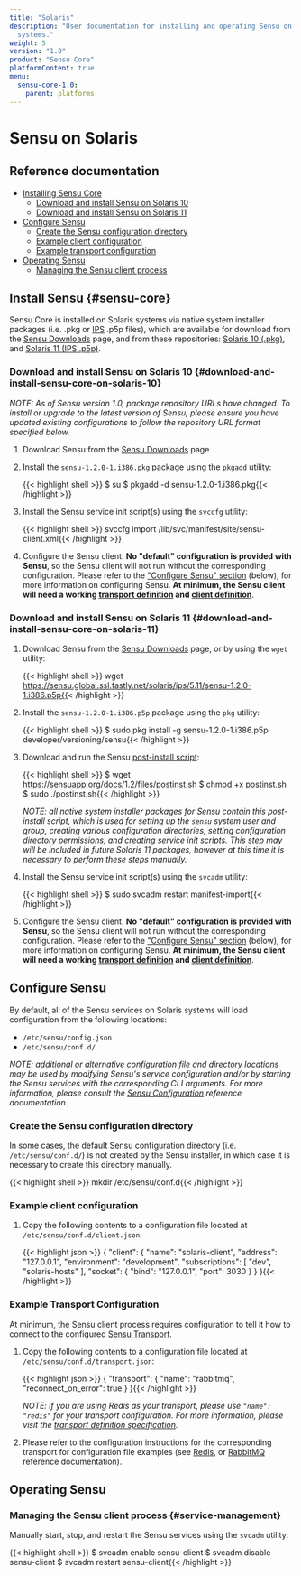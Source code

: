 ```yaml
---
title: "Solaris"
description: "User documentation for installing and operating Sensu on Solaris
  systems."
weight: 5
version: "1.0"
product: "Sensu Core"
platformContent: true
menu:
  sensu-core-1.0:
    parent: platforms
---
```


# Sensu on Solaris

## Reference documentation

- [Installing Sensu Core](#sensu-core)
  - [Download and install Sensu on Solaris 10](#download-and-install-sensu-core-on-solaris-10)
  - [Download and install Sensu on Solaris 11](#download-and-install-sensu-core-on-solaris-11)
- [Configure Sensu](#configure-sensu)
  - [Create the Sensu configuration directory](#create-the-sensu-configuration-directory)
  - [Example client configuration](#example-client-configuration)
  - [Example transport configuration](#example-transport-configuration)
- [Operating Sensu](#operating-sensu)
  - [Managing the Sensu client process](#service-management)

## Install Sensu {#sensu-core}

Sensu Core is installed on Solaris systems via native system installer packages
(i.e. .pkg or [IPS][13] .p5p files), which are available for download from
the [Sensu Downloads][1] page, and from these repositories: [Solaris 10
(.pkg)][2], and [Solaris 11 (IPS .p5p)][3].

### Download and install Sensu on Solaris 10 {#download-and-install-sensu-core-on-solaris-10}

_NOTE: As of Sensu version 1.0, package repository URLs have changed.
To install or upgrade to the latest version of Sensu, please ensure
you have updated existing configurations to follow the repository URL
format specified below._

1. Download Sensu from the [Sensu Downloads][1] page

2. Install the `sensu-1.2.0-1.i386.pkg` package using the `pkgadd` utility:

   {{< highlight shell >}}
   $ su
   $ pkgadd -d sensu-1.2.0-1.i386.pkg{{< /highlight >}}

3. Install the Sensu service init script(s) using the `svccfg` utility:

   {{< highlight shell >}}
   svccfg import /lib/svc/manifest/site/sensu-client.xml{{< /highlight >}}

4. Configure the Sensu client. **No "default" configuration is provided with
   Sensu**, so the Sensu client will not run without the corresponding
   configuration. Please refer to the ["Configure Sensu" section][9] (below),
   for more information on configuring Sensu. **At minimum, the Sensu client
   will need a working [transport definition][10] and [client definition][11]**.

### Download and install Sensu on Solaris 11 {#download-and-install-sensu-core-on-solaris-11}

1. Download Sensu from the [Sensu Downloads][1] page, or by using the `wget`
   utility:

   {{< highlight shell >}}
   wget https://sensu.global.ssl.fastly.net/solaris/ips/5.11/sensu-1.2.0-1.i386.p5p{{< /highlight >}}

2. Install the `sensu-1.2.0-1.i386.p5p` package using the `pkg` utility:

   {{< highlight shell >}}
   $ sudo pkg install -g sensu-1.2.0-1.i386.p5p developer/versioning/sensu{{< /highlight >}}

3. Download and run the Sensu [post-install script][12]:

   {{< highlight shell >}}
   $ wget https://sensuapp.org/docs/1.2/files/postinst.sh
   $ chmod +x postinst.sh
   $ sudo ./postinst.sh{{< /highlight >}}

   _NOTE: all native system installer packages for Sensu contain this
   post-install script, which is used for setting up the `sensu` system user and
   group, creating various configuration directories, setting configuration
   directory permissions, and creating service init scripts. This step <span
   class='strike'>may</span> will be included in future Solaris 11 packages,
   however at this time it is necessary to perform these steps manually._

4. Install the Sensu service init script(s) using the `svcadm` utility:

   {{< highlight shell >}}
   $ sudo svcadm restart manifest-import{{< /highlight >}}

5. Configure the Sensu client. **No "default" configuration is provided with
   Sensu**, so the Sensu client will not run without the corresponding
   configuration. Please refer to the ["Configure Sensu" section][9] (below),
   for more information on configuring Sensu. **At minimum, the Sensu client
   will need a working [transport definition][10] and [client definition][11]**.

## Configure Sensu

By default, all of the Sensu services on Solaris systems will load configuration
from the following locations:

- `/etc/sensu/config.json`
- `/etc/sensu/conf.d/`

_NOTE: additional or alternative configuration file and directory locations may
be used by modifying Sensu's service configuration and/or by starting the Sensu
services with the corresponding CLI arguments. For more information, please
consult the [Sensu Configuration][5] reference documentation._

### Create the Sensu configuration directory

In some cases, the default Sensu configuration directory (i.e.
`/etc/sensu/conf.d/`) is not created by the Sensu installer, in which case it is
necessary to create this directory manually.

{{< highlight shell >}}
mkdir /etc/sensu/conf.d{{< /highlight >}}

### Example client configuration

1. Copy the following contents to a configuration file located at
   `/etc/sensu/conf.d/client.json`:

   {{< highlight json >}}
   {
     "client": {
       "name": "solaris-client",
       "address": "127.0.0.1",
       "environment": "development",
       "subscriptions": [
         "dev",
         "solaris-hosts"
       ],
       "socket": {
         "bind": "127.0.0.1",
         "port": 3030
       }
     }
   }{{< /highlight >}}

### Example Transport Configuration

At minimum, the Sensu client process requires configuration to tell it how to
connect to the configured [Sensu Transport][6].

1. Copy the following contents to a configuration file located at
   `/etc/sensu/conf.d/transport.json`:

   {{< highlight json >}}
   {
     "transport": {
       "name": "rabbitmq",
       "reconnect_on_error": true
     }
   }{{< /highlight >}}

   _NOTE: if you are using Redis as your transport, please use `"name": "redis"`
   for your transport configuration. For more information, please visit the
   [transport definition specification][10]._

2. Please refer to the configuration instructions for the corresponding
   transport for configuration file examples (see [Redis][7], or [RabbitMQ][8]
   reference documentation).

## Operating Sensu

### Managing the Sensu client process {#service-management}

Manually start, stop, and restart the Sensu services using the `svcadm` utility:

{{< highlight shell >}}
$ svcadm enable sensu-client
$ svcadm disable sensu-client
$ svcadm restart sensu-client{{< /highlight >}}

[?]:  #
[1]:  https://sensuapp.org/download
[2]:  https://sensu.global.ssl.fastly.net/solaris/pkg/
[3]:  https://sensu.global.ssl.fastly.net/solaris/ips/
[4]:  https://sensuapp.org/mit-license
[5]:  ../../../reference/configuration/
[6]:  ../../../reference/transport/
[7]:  ../../../reference/redis/#sensu-redis-configuration
[8]:  ../../../reference/rabbitmq/#sensu-rabbitmq-configuration
[9]:  #configure-sensu
[10]: #example-transport-configuration
[11]: #example-client-configuration
[12]: /files/postinst.sh
[13]: http://www.oracle.com/technetwork/server-storage/solaris11/technologies/ips-323421.html